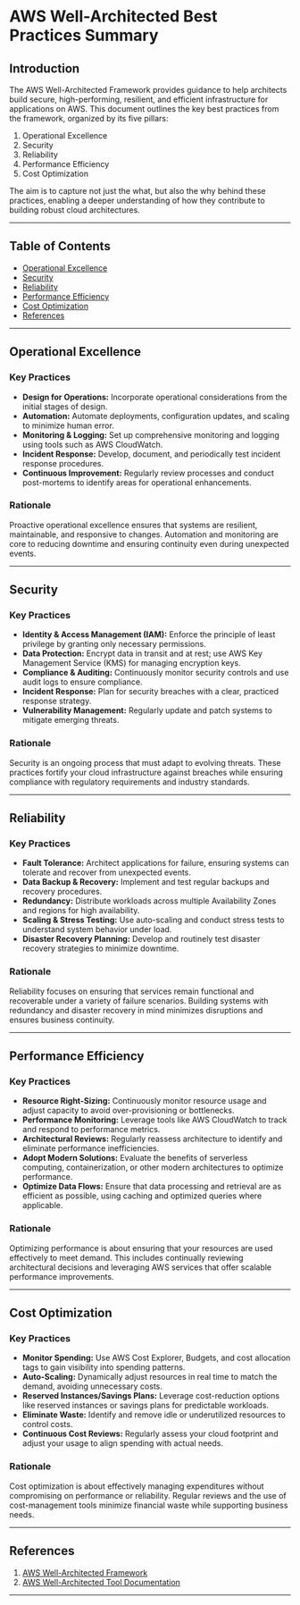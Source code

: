 # AWS Well-Architected Best Practices Summary

## Introduction

The AWS Well-Architected Framework provides guidance to help architects build secure, high-performing, resilient, and efficient infrastructure for applications on AWS. This document outlines the key best practices from the framework, organized by its five pillars:

1. Operational Excellence
2. Security
3. Reliability
4. Performance Efficiency
5. Cost Optimization

The aim is to capture not just the what, but also the why behind these practices, enabling a deeper understanding of how they contribute to building robust cloud architectures.

---

## Table of Contents

- [Operational Excellence](#operational-excellence)
- [Security](#security)
- [Reliability](#reliability)
- [Performance Efficiency](#performance-efficiency)
- [Cost Optimization](#cost-optimization)
- [References](#references)

---

## Operational Excellence

### Key Practices
- **Design for Operations:** Incorporate operational considerations from the initial stages of design.
- **Automation:** Automate deployments, configuration updates, and scaling to minimize human error.
- **Monitoring & Logging:** Set up comprehensive monitoring and logging using tools such as AWS CloudWatch.
- **Incident Response:** Develop, document, and periodically test incident response procedures.
- **Continuous Improvement:** Regularly review processes and conduct post-mortems to identify areas for operational enhancements.

### Rationale
Proactive operational excellence ensures that systems are resilient, maintainable, and responsive to changes. Automation and monitoring are core to reducing downtime and ensuring continuity even during unexpected events.

---

## Security

### Key Practices
- **Identity & Access Management (IAM):** Enforce the principle of least privilege by granting only necessary permissions.
- **Data Protection:** Encrypt data in transit and at rest; use AWS Key Management Service (KMS) for managing encryption keys.
- **Compliance & Auditing:** Continuously monitor security controls and use audit logs to ensure compliance.
- **Incident Response:** Plan for security breaches with a clear, practiced response strategy.
- **Vulnerability Management:** Regularly update and patch systems to mitigate emerging threats.

### Rationale
Security is an ongoing process that must adapt to evolving threats. These practices fortify your cloud infrastructure against breaches while ensuring compliance with regulatory requirements and industry standards.

---

## Reliability

### Key Practices
- **Fault Tolerance:** Architect applications for failure, ensuring systems can tolerate and recover from unexpected events.
- **Data Backup & Recovery:** Implement and test regular backups and recovery procedures.
- **Redundancy:** Distribute workloads across multiple Availability Zones and regions for high availability.
- **Scaling & Stress Testing:** Use auto-scaling and conduct stress tests to understand system behavior under load.
- **Disaster Recovery Planning:** Develop and routinely test disaster recovery strategies to minimize downtime.

### Rationale
Reliability focuses on ensuring that services remain functional and recoverable under a variety of failure scenarios. Building systems with redundancy and disaster recovery in mind minimizes disruptions and ensures business continuity.

---

## Performance Efficiency

### Key Practices
- **Resource Right-Sizing:** Continuously monitor resource usage and adjust capacity to avoid over-provisioning or bottlenecks.
- **Performance Monitoring:** Leverage tools like AWS CloudWatch to track and respond to performance metrics.
- **Architectural Reviews:** Regularly reassess architecture to identify and eliminate performance inefficiencies.
- **Adopt Modern Solutions:** Evaluate the benefits of serverless computing, containerization, or other modern architectures to optimize performance.
- **Optimize Data Flows:** Ensure that data processing and retrieval are as efficient as possible, using caching and optimized queries where applicable.

### Rationale
Optimizing performance is about ensuring that your resources are used effectively to meet demand. This includes continually reviewing architectural decisions and leveraging AWS services that offer scalable performance improvements.

---

## Cost Optimization

### Key Practices
- **Monitor Spending:** Use AWS Cost Explorer, Budgets, and cost allocation tags to gain visibility into spending patterns.
- **Auto-Scaling:** Dynamically adjust resources in real time to match the demand, avoiding unnecessary costs.
- **Reserved Instances/Savings Plans:** Leverage cost-reduction options like reserved instances or savings plans for predictable workloads.
- **Eliminate Waste:** Identify and remove idle or underutilized resources to control costs.
- **Continuous Cost Reviews:** Regularly assess your cloud footprint and adjust your usage to align spending with actual needs.

### Rationale
Cost optimization is about effectively managing expenditures without compromising on performance or reliability. Regular reviews and the use of cost-management tools minimize financial waste while supporting business needs.

---

## References

1. [AWS Well-Architected Framework](https://aws.amazon.com/architecture/well-architected/)
2. [AWS Well-Architected Tool Documentation](https://docs.aws.amazon.com/wellarchitected/latest/framework/welcome.html)

---
